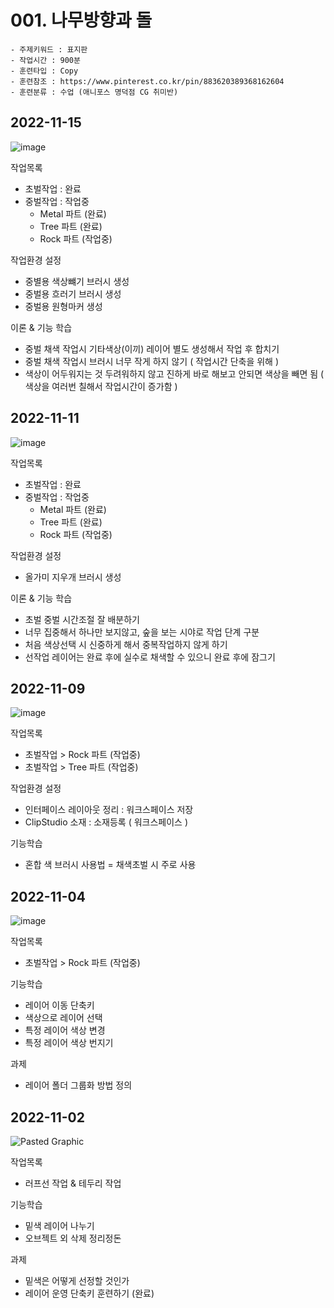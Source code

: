 # 001. 나무방향과 돌

```
- 주제키워드 : 표지판
- 작업시간 : 900분
- 훈련타입 : Copy
- 훈련참조 : https://www.pinterest.co.kr/pin/883620389368162604
- 훈련분류 : 수업 (애니포스 명덕점 CG 취미반)
```
## 2022-11-15
![image](https://user-images.githubusercontent.com/77244047/201805893-24b2e75a-f7a0-409d-ba39-d177cc882bbf.png)

작업목록
- 초벌작업 : 완료
- 중벌작업 : 작업중
  - Metal 파트 (완료)
  - Tree 파트 (완료)
  - Rock 파트 (작업중)

작업환경 설정
- 중별용 색상뺴기 브러시 생성
- 중벌용 흐러기 브러시 생성
- 중벌용 원형마커 생성

이론 & 기능 학습
- 중벌 채색 작업시 기타색상(이끼) 레이어 별도 생성해서 작업 후 합치기
- 중벌 채색 작업시 브러시 너무 작게 하지 않기 ( 작업시간 단축을 위해 )
- 색상이 어두워지는 것 두려워하지 않고 진하게 바로 해보고 안되면 색상을 빼면 됨 ( 색상을 여러번 칠해서 작업시간이 증가함 )

## 2022-11-11
![image](https://user-images.githubusercontent.com/77244047/201350563-9325e6d3-4023-44ad-890d-fa55e3734fd6.png)

작업목록
- 초벌작업 : 완료
- 중벌작업 : 작업중
  - Metal 파트 (완료)
  - Tree 파트 (완료)
  - Rock 파트 (작업중)

작업환경 설정
- 올가미 지우개 브러시 생성

이론 & 기능 학습
- 초벌 중벌 시간조절 잘 배분하기
- 너무 집중해서 하나만 보지않고, 숲을 보는 시야로 작업 단계 구분
- 처음 색상선택 시 신중하게 해서 중복작업하지 않게 하기
- 선작업 레이어는 완료 후에 실수로 채색할 수 있으니 완료 후에 잠그기

## 2022-11-09
![image](https://user-images.githubusercontent.com/77244047/200846145-c255fe20-7799-4e92-8e69-132c53b36d5d.png)

작업목록
- 초벌작업 > Rock 파트 (작업중)
- 초벌작업 > Tree 파트 (작업중)

작업환경 설정
- 인터페이스 레이아웃 정리 : 워크스페이스 저장
- ClipStudio 소재 : 소재등록 ( 워크스페이스 )

기능학습
- 혼합 색 브러시 사용법 = 채색초벌 시 주로 사용


## 2022-11-04
![image](https://user-images.githubusercontent.com/77244047/199981759-45a715bc-4814-45ec-b6c7-684821807ca7.png)

작업목록
- 초벌작업 > Rock 파트 (작업중)

기능학습
- 레이어 이동 단축키
- 색상으로 레이어 선택
- 특정 레이어 색상 변경
- 특정 레이어 색상 번지기

과제
- 레이어 폴더 그룹화 방법 정의

## 2022-11-02
![Pasted Graphic](https://user-images.githubusercontent.com/77244047/199505140-dd744d0f-3456-4811-9729-5058ca594e87.png)

작업목록
- 러프선 작업 & 테두리 작업

기능학습
- 밑색 레이어 나누기
- 오브젝트 외 삭제 정리정돈

과제
- 밑색은 어떻게 선정할 것인가
- 레이어 운영 단축키 훈련하기 (완료)
